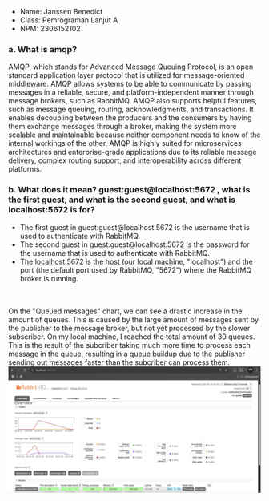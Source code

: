 - Name: Janssen Benedict
- Class: Pemrograman Lanjut A
- NPM: 2306152102

### a. What is amqp?
AMQP, which stands for Advanced Message Queuing Protocol, is an open standard application layer protocol that is utilized for message-oriented middleware. AMQP allows systems to be able to communicate by passing messages in a reliable, secure, and platform-independent manner through message brokers, such as RabbitMQ. AMQP also supports helpful features, such as message queuing, routing, acknowledgments, and transactions. It enables decoupling between the producers and the consumers by having them exchange messages through a broker, making the system more scalable and maintainable because neither component needs to know of the internal workings of the other. AMQP is highly suited for microservices architectures and enterprise-grade applications due to its reliable message delivery, complex routing support, and interoperability across different platforms.

### b. What does it mean? guest:guest@localhost:5672 , what is the first guest, and what is the second guest, and what is localhost:5672 is for?
- The first guest in guest:guest@localhost:5672 is the username that is used to authenticate with RabbitMQ.
- The second guest in guest:guest@localhost:5672 is the password for the username that is used to authenticate with RabbitMQ.
- The localhost:5672 is the host (our local machine, "localhost") and the port (the default port used by RabbitMQ, "5672") where the RabbitMQ broker is running.

<br><br>On the "Queued messages" chart, we can see a drastic increase in the amount of queues. This is caused by the large amount of messages sent by the publisher to the message broker, but not yet processed by the slower subscriber. On my local machine, I reached the total amount of 30 queues. This is the result of the subcriber taking much more time to process each message in the queue, resulting in a queue buildup due to the publisher sending out messages faster than the subcriber can process them.
![alt text](ScreenshotSubscriber1.png)